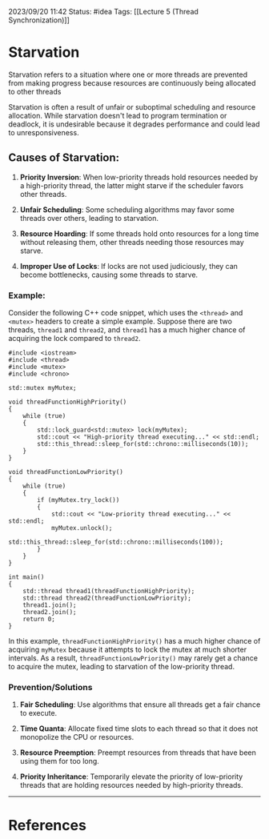 2023/09/20 11:42
Status: #idea
Tags: [[Lecture 5 (Thread Synchronization)]]

# Starvation

Starvation refers to a situation where one or more threads are prevented from making progress because resources are continuously being allocated to other threads

Starvation is often a result of unfair or suboptimal scheduling and resource allocation. While starvation doesn't lead to program termination or deadlock, it is undesirable because it degrades performance and could lead to unresponsiveness.

## Causes of Starvation:

1. **Priority Inversion**: When low-priority threads hold resources needed by a high-priority thread, the latter might starve if the scheduler favors other threads.
    
2. **Unfair Scheduling**: Some scheduling algorithms may favor some threads over others, leading to starvation.
    
3. **Resource Hoarding**: If some threads hold onto resources for a long time without releasing them, other threads needing those resources may starve.
    
4. **Improper Use of Locks**: If locks are not used judiciously, they can become bottlenecks, causing some threads to starve.

### Example:

Consider the following C++ code snippet, which uses the `<thread>` and `<mutex>` headers to create a simple example. Suppose there are two threads, `thread1` and `thread2`, and `thread1` has a much higher chance of acquiring the lock compared to `thread2`.

```
#include <iostream>
#include <thread>
#include <mutex>
#include <chrono>

std::mutex myMutex;

void threadFunctionHighPriority()
{
    while (true)
    {
        std::lock_guard<std::mutex> lock(myMutex);
        std::cout << "High-priority thread executing..." << std::endl;
        std::this_thread::sleep_for(std::chrono::milliseconds(10));
    }
}

void threadFunctionLowPriority()
{
    while (true)
    {
        if (myMutex.try_lock())
        {
            std::cout << "Low-priority thread executing..." << std::endl;
            myMutex.unlock();
            std::this_thread::sleep_for(std::chrono::milliseconds(100));
        }
    }
}

int main()
{
    std::thread thread1(threadFunctionHighPriority);
    std::thread thread2(threadFunctionLowPriority);
    thread1.join();
    thread2.join();
    return 0;
}

```

In this example, `threadFunctionHighPriority()` has a much higher chance of acquiring `myMutex` because it attempts to lock the mutex at much shorter intervals. As a result, `threadFunctionLowPriority()` may rarely get a chance to acquire the mutex, leading to starvation of the low-priority thread.

### Prevention/Solutions

1. **Fair Scheduling**: Use algorithms that ensure all threads get a fair chance to execute.
    
2. **Time Quanta**: Allocate fixed time slots to each thread so that it does not monopolize the CPU or resources.
    
3. **Resource Preemption**: Preempt resources from threads that have been using them for too long.
    
4. **Priority Inheritance**: Temporarily elevate the priority of low-priority threads that are holding resources needed by high-priority threads.

---
# References
